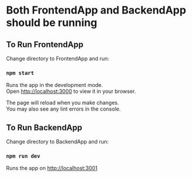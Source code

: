 # Both FrontendApp and BackendApp should be running

## To Run FrontendApp
Change directory to FrontendApp and run:

### `npm start`

Runs the app in the development mode.\
Open [http://localhost:3000](http://localhost:3000) to view it in your browser.

The page will reload when you make changes.\
You may also see any lint errors in the console.

## To Run BackendApp
Change directory to BackendApp and run:

### `npm run dev`

Runs the app on [http://localhost:3001](http://localhost:3001)
